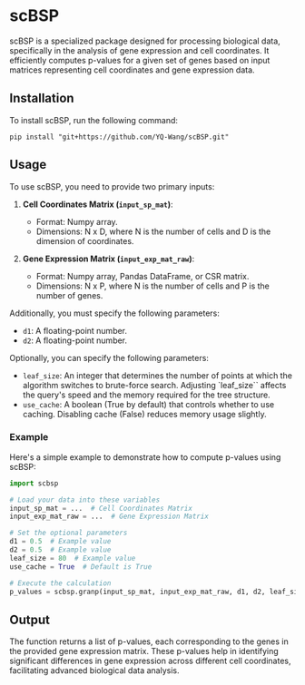 # scBSP

scBSP is a specialized package designed for processing biological data, specifically in the analysis of gene expression and cell coordinates. It efficiently computes p-values for a given set of genes based on input matrices representing cell coordinates and gene expression data.

## Installation

To install scBSP, run the following command:

`pip install "git+https://github.com/YQ-Wang/scBSP.git"`

## Usage

To use scBSP, you need to provide two primary inputs:

1. **Cell Coordinates Matrix (`input_sp_mat`)**: 
   - Format: Numpy array.
   - Dimensions: N x D, where N is the number of cells and D is the dimension of coordinates.

2. **Gene Expression Matrix (`input_exp_mat_raw`)**:
   - Format: Numpy array, Pandas DataFrame, or CSR matrix.
   - Dimensions: N x P, where N is the number of cells and P is the number of genes.

Additionally, you must specify the following parameters:

- `d1`: A floating-point number.
- `d2`: A floating-point number.

Optionally, you can specify the following parameters:

- `leaf_size`: An integer that determines the number of points at which the algorithm switches to brute-force search. Adjusting `leaf_size`` affects the query's speed and the memory required for the tree structure.
- `use_cache`: A boolean (True by default) that controls whether to use caching. Disabling cache (False) reduces memory usage slightly.

### Example

Here's a simple example to demonstrate how to compute p-values using scBSP:

```python
import scbsp

# Load your data into these variables
input_sp_mat = ...  # Cell Coordinates Matrix
input_exp_mat_raw = ...  # Gene Expression Matrix

# Set the optional parameters
d1 = 0.5  # Example value
d2 = 0.5  # Example value
leaf_size = 80  # Example value
use_cache = True  # Default is True

# Execute the calculation
p_values = scbsp.granp(input_sp_mat, input_exp_mat_raw, d1, d2, leaf_size, use_cache)
```

## Output

The function returns a list of p-values, each corresponding to the genes in the provided gene expression matrix. These p-values help in identifying significant differences in gene expression across different cell coordinates, facilitating advanced biological data analysis.
